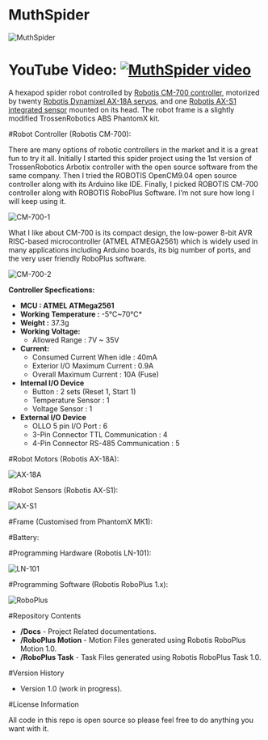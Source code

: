 # MuthSpider

![MuthSpider](https://s3-eu-west-1.amazonaws.com/muthspider/img/MuthSpider.png)<br>

YouTube Video:
[![MuthSpider video](http://img.youtube.com/vi/tW0A7SIOCcE/default.jpg)](http://www.youtube.com/watch?v=tW0A7SIOCcE)
==========
   
   A hexapod spider robot controlled by [Robotis CM-700 controller](http://support.robotis.com/en/product/auxdevice/controller/cm700_manual.htm), motorized by twenty [Robotis Dynamixel AX-18A servos](http://support.robotis.com/en/product/dynamixel/ax_series/ax-18f.htm), and one [Robotis AX-S1 integrated sensor](http://support.robotis.com/en/product/auxdevice/sensor/dxl_ax_s1.htm) mounted on its head. The robot frame is a slightly modified TrossenRobotics ABS PhantomX kit.
 

#Robot Controller (Robotis CM-700):

There are many options of robotic controllers in the market and it is a great fun to try it all. Initially I started this spider project using the 1st version of TrossenRobotics Arbotix controller with the open source software from the same company. Then I tried the ROBOTIS OpenCM9.04 open source controller along with its Arduino like IDE. Finally, I picked ROBOTIS CM-700 controller along with ROBOTIS RoboPlus Software. I’m not sure how long I will keep using it.

![CM-700-1](https://s3-eu-west-1.amazonaws.com/muthspider/img/CM700-full.png)

What I like about CM-700 is its compact design, the low-power 8-bit AVR RISC-based microcontroller (ATMEL ATMEGA2561) which is widely used in many applications including Arduino boards, its big number of ports, and the very user friendly RoboPlus software.


![CM-700-2](https://s3-eu-west-1.amazonaws.com/muthspider/img/CM700-parts.png)

**Controller Specfications:**

* **MCU : ATMEL ATMega2561**
* **Working Temperature :** -5℃~70℃*
* **Weight :** 37.3g
* **Working Voltage:**
   * Allowed Range : 7V ~ 35V
* **Current:**
   - Consumed Current When idle  : 40mA
   - Exterior I/O Maximum Current : 0.9A
   - Overall Maximum Current : 10A (Fuse)
* **Internal I/O Device**
   - Button : 2 sets (Reset 1, Start 1)
   - Temperature Sensor : 1
   - Voltage Sensor : 1
* **External I/O Device**
   - OLLO 5 pin I/O Port : 6
   - 3-Pin Connector TTL Communication : 4
   - 4-Pin Connector RS-485 Communication : 5


#Robot Motors (Robotis AX-18A):

 
![AX-18A](https://s3-eu-west-1.amazonaws.com/muthspider/img/AX-18A.png)
 
#Robot Sensors (Robotis AX-S1):

 
![AX-S1](https://s3-eu-west-1.amazonaws.com/muthspider/img/AX-S1.png)

#Frame (Customised from PhantomX MK1):

#Battery:

#Programming Hardware (Robotis LN-101):

![LN-101](https://s3-eu-west-1.amazonaws.com/muthspider/img/LN-101.png)

#Programming Software (Robotis RoboPlus 1.x):

![RoboPlus](https://s3-eu-west-1.amazonaws.com/muthspider/img/RoboPlus.png)

#Repository Contents

* **/Docs** - Project Related documentations.
* **/RoboPlus Motion** - Motion Files generated using Robotis RoboPlus Motion 1.0.
* **/RoboPlus Task** - Task Files generated using Robotis RoboPlus Task 1.0.

#Version History

* Version 1.0 (work in progress).


#License Information

All code in this repo is open source so please feel free to do anything you want with it.
